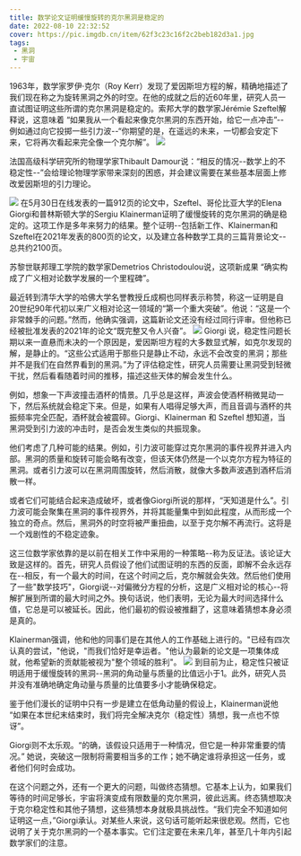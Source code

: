 ```yaml
---
title: 数学论文证明缓慢旋转的克尔黑洞是稳定的
date: 2022-08-10 22:32:52
cover: https://pic.imgdb.cn/item/62f3c23c16f2c2beb182d3a1.jpg
tags:
 - 黑洞
 - 宇宙
---
```


1963年，数学家罗伊·克尔（Roy Kerr）发现了爱因斯坦方程的解，精确地描述了我们现在称之为旋转黑洞之外的时空。在他的成就之后的近60年里，研究人员一直试图证明这些所谓的克尔黑洞是稳定的。索邦大学的数学家Jérémie Szeftel解释说，这意味着 “如果我从一个看起来像克尔黑洞的东西开始，给它一点冲击”--例如通过向它投掷一些引力波--“你期望的是，在遥远的未来，一切都会安定下来，它将再次看起来完全像一个克尔解”。
![](https://pic.imgdb.cn/item/62f3c23c16f2c2beb182d3a1.jpg)

法国高级科学研究所的物理学家Thibault Damour说：“相反的情况--数学上的不稳定性--”会给理论物理学家带来深刻的困惑，并会建议需要在某些基本层面上修改爱因斯坦的引力理论。

![](https://pic.imgdb.cn/item/62f3c23c16f2c2beb182d353.jpg)
在5月30日在线发表的一篇912页的论文中，Szeftel、哥伦比亚大学的Elena Giorgi和普林斯顿大学的Sergiu Klainerman证明了缓慢旋转的克尔黑洞的确是稳定的。这项工作是多年来努力的结果。整个证明--包括新工作、Klainerman和Szeftel在2021年发表的800页的论文，以及建立各种数学工具的三篇背景论文--总共约2100页。

苏黎世联邦理工学院的数学家Demetrios Christodoulou说，这项新成果 “确实构成了广义相对论数学发展的一个里程碑”。

最近转到清华大学的哈佛大学名誉教授丘成桐也同样表示称赞，称这一证明是自20世纪90年代初以来广义相对论这一领域的“第一个重大突破”。他说：“这是一个非常棘手的问题。”然而，他确实强调，这篇新论文还没有经过同行评审。但他称已经被批准发表的2021年的论文“既完整又令人兴奋”。
![](https://pic.imgdb.cn/item/62f3c23c16f2c2beb182d3a1.jpg)
Giorgi 说，稳定性问题长期以来一直悬而未决的一个原因是，爱因斯坦方程的大多数显式解，如克尔发现的解，是静止的。“这些公式适用于那些只是静止不动，永远不会改变的黑洞；那些并不是我们在自然界看到的黑洞。”为了评估稳定性，研究人员需要让黑洞受到轻微干扰，然后看看随着时间的推移，描述这些天体的解会发生什么。

例如，想象一下声波撞击酒杯的情景。几乎总是这样，声波会使酒杯稍微晃动一下，然后系统就会稳定下来。但是，如果有人唱得足够大声，而且音调与酒杯的共振频率完全匹配，酒杯就会被震碎。Giorgi、Klainerman 和 Szeftel 想知道，当黑洞受到引力波的冲击时，是否会发生类似的共振现象。

他们考虑了几种可能的结果。例如，引力波可能穿过克尔黑洞的事件视界并进入内部。黑洞的质量和旋转可能会略有改变，但该天体仍然是一个以克尔方程为特征的黑洞。或者引力波可以在黑洞周围旋转，然后消散，就像大多数声波遇到酒杯后消散一样。

或者它们可能结合起来造成破坏，或者像Giorgi所说的那样，“天知道是什么”。引力波可能会聚集在黑洞的事件视界外，并将其能量集中到如此程度，从而形成一个独立的奇点。然后，黑洞外的时空将被严重扭曲，以至于克尔解不再流行。这将是一个戏剧性的不稳定迹象。

这三位数学家依靠的是以前在相关工作中采用的一种策略--称为反证法。该论证大致是这样的。首先，研究人员假设了他们试图证明的东西的反面，即解不会永远存在--相反，有一个最大的时间，在这个时间之后，克尔解就会失效。然后他们使用了一些"数学技巧"，Giorgi说--对偏微分方程的分析，这是广义相对论的核心--将解扩展到所谓的最大时间之外。换句话说，他们表明，无论为最大时间选择什么值，它总是可以被延长。因此，他们最初的假设被推翻了，这意味着猜想本身必须是真的。

Klainerman强调，他和他的同事们是在其他人的工作基础上进行的。"已经有四次认真的尝试，"他说，"而我们恰好是幸运者。"他认为最新的论文是一项集体成就，他希望新的贡献能被视为"整个领域的胜利"。
![](https://pic.imgdb.cn/item/62f3c23c16f2c2beb182d38f.jpg)
到目前为止，稳定性只被证明适用于缓慢旋转的黑洞--黑洞的角动量与质量的比值远小于1。此外，研究人员并没有准确地确定角动量与质量的比值要多小才能确保稳定。

鉴于他们漫长的证明中只有一步是建立在低角动量的假设上，Klainerman说他 “如果在本世纪末结束时，我们将完全解决克尔（稳定性）猜想，我一点也不惊讶”。

Giorgi则不太乐观。“的确，该假设只适用于一种情况，但它是一种非常重要的情况。” 她说，突破这一限制将需要相当多的工作；她不确定谁将承担这一任务，或者他们何时会成功。

在这个问题之外，还有一个更大的问题，叫做终态猜想。它基本上认为，如果我们等待的时间足够长，宇宙将演变成有限数量的克尔黑洞，彼此远离。终态猜想取决于克尔稳定性和其他子猜想，这些猜想本身就极具挑战性。“我们完全不知道如何证明这一点，”Giorgi承认。对某些人来说，这句话可能听起来很悲观。然而，它也说明了关于克尔黑洞的一个基本事实。它们注定要在未来几年，甚至几十年内引起数学家们的注意。


